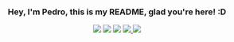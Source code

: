 ### <div align="center"> Hey, I'm Pedro, this is my README, glad you're here! :D
<div align="center">
  <img src="https://img.shields.io/badge/Python-FFD43B?style=for-the-badge&logo=python&logoColor=blue">
  <img src="https://img.shields.io/badge/GitHub-100000?style=for-the-badge&logo=github&logoColor=white">
  <img src="https://img.shields.io/badge/PyCharm-000000.svg?&style=for-the-badge&logo=PyCharm&logoColor=white">
  <a href="/PewPew#5281" target="_blank"><img src="https://img.shields.io/badge/Discord-7289DA?style=for-the-badge&logo=discord&logoColor=white">
  <a href=https://www.instagram.com/pedroo_lima_09/ target="_blank"><img src="https://img.shields.io/badge/Instagram-E4405F?style=for-the-badge&logo=instagram&logoColor=white">
